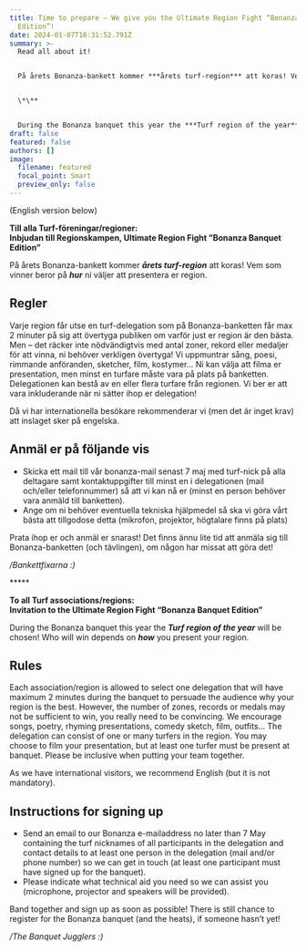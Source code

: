 ```yaml
---
title: Time to prepare – We give you the Ultimate Region Fight “Bonanza Banquet
  Edition”!
date: 2024-01-07T16:31:52.791Z
summary: >-
  Read all about it!


  På årets Bonanza-bankett kommer ***årets turf-region*** att koras! Vem som vinner beror på ***hur*** ni väljer att presentera er region.


  \*\**


  During the Bonanza banquet this year the ***Turf region of the year*** will be chosen! Who will win depends on ***how*** you present your region.
draft: false
featured: false
authors: []
image:
  filename: featured
  focal_point: Smart
  preview_only: false
---
```

(English version below) 



**Till alla Turf-föreningar/regioner:** \
**Inbjudan till Regionskampen, Ultimate Region Fight ”Bonanza Banquet Edition”**

På årets Bonanza-bankett kommer ***årets turf-region*** att koras! Vem som vinner beror på ***hur*** ni väljer att presentera er region.

## Regler 

Varje region får utse en turf-delegation som på Bonanza-banketten får max 2 minuter på sig att övertyga publiken om varför just er region är den bästa. Men – det räcker inte nödvändigtvis med antal zoner, rekord eller medaljer för att vinna, ni behöver verkligen övertyga! Vi uppmuntrar sång, poesi, rimmande anföranden, sketcher, film, kostymer… Ni kan välja att filma er presentation, men minst en turfare måste vara på plats på banketten. Delegationen kan bestå av en eller flera turfare från regionen. Vi ber er att vara inkluderande när ni sätter ihop er delegation!

Då vi har internationella besökare rekommenderar vi (men det är inget krav) att inslaget sker på engelska.

## Anmäl er på följande vis

* Skicka ett mail till vår bonanza-mail senast 7 maj med turf-nick på alla deltagare samt kontaktuppgifter till minst en i delegationen (mail och/eller telefonnummer) så att vi kan nå er (minst en person behöver vara anmäld till banketten).
* Ange om ni behöver eventuella tekniska hjälpmedel så ska vi göra vårt bästa att tillgodose detta (mikrofon, projektor, högtalare finns på plats)

Prata ihop er och anmäl er snarast! Det finns ännu lite tid att anmäla sig till Bonanza-banketten (och tävlingen), om någon har missat att göra det!

*/Bankettfixarna :)*

\*\*\*\**

**To all Turf associations/regions:** \
**Invitation to the Ultimate Region Fight “Bonanza Banquet Edition”**

During the Bonanza banquet this year the ***Turf region of the year*** will be chosen! Who will win depends on ***how*** you present your region.

## Rules 

Each association/region is allowed to select one delegation that will have maximum 2 minutes during the banquet to persuade the audience why your region is the best. However, the number of zones, records or medals may not be sufficient to win, you really need to be convincing. We encourage songs, poetry, rhyming presentations, comedy sketch, film, outfits… The delegation can consist of one or many turfers in the region. You may choose to film your presentation, but at least one turfer must be present at banquet. Please be inclusive when putting your team together.



As we have international visitors, we recommend English (but it is not mandatory).

## Instructions for signing up

* Send an email to our Bonanza e-mailaddress no later than 7 May containing the turf nicknames of all participants in the delegation and contact details to at least one person in the delegation (mail and/or phone number) so we can get in touch (at least one participant must have signed up for the banquet).
* Please indicate what technical aid you need so we can assist you (microphone, projector and speakers will be provided).

Band together and sign up as soon as possible! There is still chance to register for the Bonanza banquet (and the heats), if someone hasn’t yet!

*/The Banquet Jugglers :)*